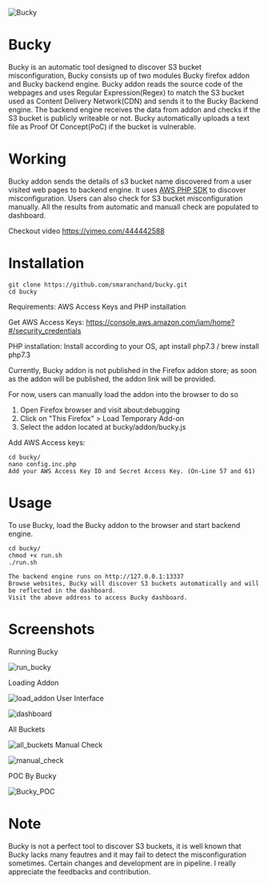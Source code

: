 
![Bucky](https://github.com/smaranchand/bucky/blob/master/bucky.gif?raw=true)

# Bucky
Bucky is an automatic tool designed to discover S3 bucket misconfiguration, Bucky consists up of two modules Bucky firefox addon and Bucky backend engine. Bucky addon reads the source code of the webpages and uses Regular Expression(Regex) to match the S3 bucket used as Content Delivery Network(CDN)  and sends it to the Bucky Backend engine. The backend engine receives the data from addon and checks if the S3 bucket is publicly writeable or not. Bucky automatically uploads a text file as Proof Of Concept(PoC) if the bucket is vulnerable.


# Working
Bucky addon sends the details of s3 bucket name discovered from a user visited web pages to backend engine.
It uses [AWS PHP SDK](https://docs.aws.amazon.com/sdk-for-php/v3/developer-guide/getting-started_installation.html) to discover misconfiguration.
Users can also check for S3 bucket misconfiguration manually. All the results from automatic and manuall check are populated to dashboard.

Checkout video https://vimeo.com/444442588

# Installation

```
git clone https://github.com/smaranchand/bucky.git
cd bucky

```

Requirements: AWS Access Keys and PHP installation 

Get AWS Access Keys: https://console.aws.amazon.com/iam/home?#/security_credentials

PHP installation: Install according to your OS,  apt install php7.3 / brew install php7.3


Currently, Bucky addon is not published in the Firefox addon store; as soon as the addon will be published, the addon link will be provided.

For now, users can  manually load the addon into the browser to do so 

1. Open Firefox browser and visit about:debugging
2. Click on "This Firefox" > Load Temporary Add-on
3. Select the addon  located at bucky/addon/bucky.js

Add AWS Access keys:
```
cd bucky/
nano config.inc.php 
Add your AWS Access Key ID and Secret Access Key. (On-Line 57 and 61)
```


# Usage

To use Bucky, load the Bucky addon to the browser and start backend engine.
```
cd bucky/
chmod +x run.sh
./run.sh

The backend engine runs on http://127.0.0.1:13337
Browse websites, Bucky will discover S3 buckets automatically and will be reflected in the dashboard.
Visit the above address to access Bucky dashboard.
```

# Screenshots
Running Bucky

![run_bucky](https://github.com/smaranchand/bucky/blob/master/scr/run_bucky.png?raw=true)

Loading Addon

![load_addon](https://github.com/smaranchand/bucky/blob/master/scr/bucky_addon.png?raw=true)
User Interface

![dashboard](https://github.com/smaranchand/bucky/blob/master/scr/dashboard_loading.png?raw=true)

All Buckets

![all_buckets](https://github.com/smaranchand/bucky/blob/master/scr/all_buckets.png?raw=true)
Manual Check

![manual_check](https://github.com/smaranchand/bucky/blob/master/scr/manual_check.png?raw=true)

POC By Bucky 

![Bucky_POC](https://github.com/smaranchand/bucky/blob/master/scr/vulnerable_poc.png?raw=true)



# Note
Bucky is not a perfect tool to discover S3 buckets, it is well known that Bucky lacks many feautres and it  may fail to detect the misconfiguration sometimes. Certain changes and  development are in pipeline. I really appreciate the feedbacks and contribution.





